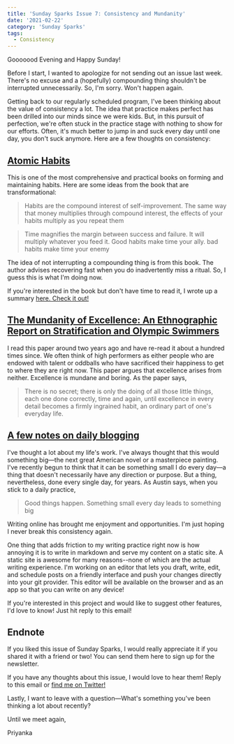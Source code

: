 ```yaml
---
title: 'Sunday Sparks Issue 7: Consistency and Mundanity'
date: '2021-02-22'
category: 'Sunday Sparks'
tags:
  - Consistency
---
```


Gooooood Evening and Happy Sunday!

Before I start, I wanted to apologize for not sending out an issue last week. There's no excuse and a (hopefully) compounding thing shouldn't be interrupted unnecessarily. So, I'm sorry. Won't happen again.

Getting back to our regularly scheduled program, I've been thinking about the value of consistency a lot. The idea that practice makes perfect has been drilled into our minds since we were kids. But, in this pursuit of perfection, we're often stuck in the practice stage with nothing to show for our efforts. Often, it's much better to jump in and suck every day until one day, you don't suck anymore. Here are a few thoughts on consistency:

## [Atomic Habits](https://www.amazon.com/gp/product/0735211299/ref=as_li_tl?ie=UTF8&camp=1789&creative=9325&creativeASIN=0735211299&linkCode=as2&tag=priconception-20&linkId=4c00c660ddcf1190802ca61781ccd85f)

This is one of the most comprehensive and practical books on forming and maintaining habits. Here are some ideas from the book that are transformational:

> Habits are the compound interest of self-improvement. The same way that money multiplies through compound interest, the effects of your habits multiply as you repeat them

> Time magnifies the margin between success and failure. It will multiply whatever you feed it. Good habits make time your ally. bad habits make time your enemy

The idea of not interrupting a compounding thing is from this book. The author advises recovering fast when you do inadvertently miss a ritual. So, I guess this is what I'm doing now.

If you're interested in the book but don't have time to read it, I wrote up a summary [here. Check it out!](https://www.priconceptions.com/posts/atomic-habits-james-clear)

## [The Mundanity of Excellence: An Ethnographic Report on Stratification and Olympic Swimmers](https://fermatslibrary.com/s/the-mundanity-of-excellence-an-ethnographic-report-on-stratification-and-olympic-swimmers)

I read this paper around two years ago and have re-read it about a hundred times since. We often think of high performers as either people who are endowed with talent or oddballs who have sacrificed their happiness to get to where they are right now. This paper argues that excellence arises from neither. Excellence is mundane and boring. As the paper says,

> There is no secret; there is only the doing of all those little things, each one done correctly, time and again, until excellence in every detail becomes a firmly ingrained habit, an ordinary part of one's everyday life.

## [A few notes on daily blogging](https://austinkleon.com/2017/11/20/a-few-notes-on-daily-blogging/)

I've thought a lot about my life's work. I've always thought that this would something big—the next great American novel or a masterpiece painting. I've recently begun to think that it can be something small I do every day—a thing that doesn't necessarily have any direction or purpose. But a thing, nevertheless, done every single day, for years. As Austin says, when you stick to a daily practice,

> Good things happen. Something small every day leads to something big

Writing online has brought me enjoyment and opportunities. I'm just hoping I never break this consistency again.

One thing that adds friction to my writing practice right now is how annoying it is to write in markdown and serve my content on a static site. A static site is awesome for many reasons--none of which are the actual writing experience. I'm working on an editor that lets you draft, write, edit, and schedule posts on a friendly interface and push your changes directly into your git provider. This editor will be available on the browser and as an app so that you can write on any device!

If you're interested in this project and would like to suggest other features, I'd love to know! Just hit reply to this email!

## Endnote

If you liked this issue of Sunday Sparks, I would really appreciate it if you shared it with a friend or two! You can send them here to sign up for the newsletter.

If you have any thoughts about this issue, I would love to hear them! Reply to this email or [find me on Twitter!](https://twitter.com/priconceptions)

Lastly, I want to leave with a question—What's something you've been thinking a lot about recently?

Until we meet again,

Priyanka
